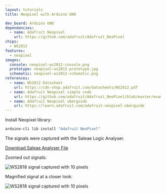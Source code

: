 ```yaml
---
layout: tutorials
title: Neopixel with Arduino UNO

dev_board: Arduino UNO
dependancies:
  - name: Adafruit Neopixel
    url: https://github.com/adafruit/Adafruit_NeoPixel
chips:
  - WS2812
features:
  - neopixel
images:
  console: neopixel-ws2812-console.png
  prototype: neopixel-ws2812-prototype.jpg
  schematic: neopixel-ws2812-schematic.png
references:
  - name: WS2812 Datasheet
    url: https://cdn-shop.adafruit.com/datasheets/WS2812.pdf
  - name: Adafruit Neopixel simple code
    url: https://github.com/adafruit/Adafruit_NeoPixel/blob/master/examples/simple/simple.ino
  - name: Adafruit Neopixel uberguide
    url: https://learn.adafruit.com/adafruit-neopixel-uberguide
---
```


Install Neopixel library:

```sh
arduino-cli lib install "Adafruit NeoPixel"
```

The signals were captured with the Saleae Logic Analyser.

<a href="https://github.com/hutscape/hutscape.github.io/tree/master/{{page.path | replace:'.md',''}}/WS2818_Arduino_UNO.sal" class="button is-primary">Download Saleae Analyser File</a>

Zoomed out signals:

<img src="{{ site.url }}/assets/images/tutorials/neopixel-ws2812-signal-zoomed-out.png" alt="WS2818 signal captured with 10 pixels">

Magnified signal at a closer look:

<img src="{{ site.url }}/assets/images/tutorials/neopixel-ws2812-signal-zoomed-in.png" alt="WS2818 signal captured with 10 pixels">
